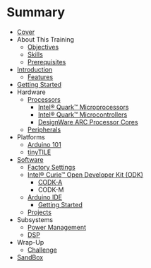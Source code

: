 # Summary

* [Cover](README.md)
* About This Training
   * [Objectives](documentation/Objectives.md)
   * [Skills](documentation/Skills.md)
   * [Prerequisites](documentation/Prerequisites.md)
* [Introduction](documentation/Introduction.md)
   * [Features](documentation/Features.md)
* [Getting Started](documentation/GettingStarted.md)
* Hardware
   * [Processors](documentation/Processor.md)
       * [Intel® Quark™ Microprocessors](documentation/IntelQuarkMicroprocessors.md)
       * [Intel® Quark™ Microcontrollers](documentation/IntelQuarkMicrocontrollers.md)
       * [DesignWare ARC Processor Cores](documentation/DesignwareArcProcessorCores.md)
   * [Peripherals](documentation/Peripherals.md)
* Platforms
   * [Arduino 101](documentation/Arduino101.md)
   * [tinyTILE](documentation/TinyTile.md)
* [Software](documentation/Software.md)
   * [Factory Settings](documentation/FactorySettings.md)
   * [Intel® Curie™ Open Developer Kit (ODK)](documentation/IntelCurieOpenDeveloperKitOdk.md)
       * [CODK-A](documentation/CodkA.md)
       * CODK-M
   * [Arduino IDE](documentation/ArduinoIde.md)
       * [Getting Started](documentation/ArduinoGettingStarted.md)
   * [Projects](documentation/Projects.md)
* Subsystems
   * [Power Management](documentation/SubsystemsPowerManagement.md)
   * [DSP](Dsp.md)
* Wrap-Up
   * [Challenge](documentation/Challenge.md)
* [SandBox](documentation/Sandbox.md)

